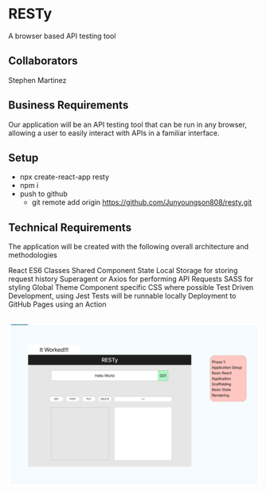 # RESTy

A browser based API testing tool

## Collaborators

Stephen Martinez

## Business Requirements

Our application will be an API testing tool that can be run in any browser, allowing a user to easily interact with APIs in a familiar interface.

<!-- To Be filled in by you the student as we iterate thru Module 6 Labs -->

## Setup

- npx create-react-app resty
- npm i  <!-- bring in demo code/src folder -->
- push to github
  - git remote add origin <https://github.com/Junyoungson808/resty.git>

## Technical Requirements

The application will be created with the following overall architecture and methodologies

React
ES6 Classes
Shared Component State
Local Storage for storing request history
Superagent or Axios for performing API Requests
SASS for styling
Global Theme
Component specific CSS where possible
Test Driven Development, using Jest
Tests will be runnable locally
Deployment to GitHub Pages using an Action

## ![UML](./uml-lab26.png)
